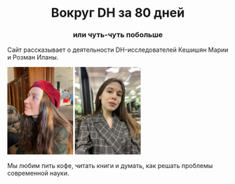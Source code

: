 <h1 align="center"> Вокруг DH за 80 дней</a></h1>
<h3 align="center"> или чуть-чуть побольше</h3>

Сайт рассказывает о деятельности DH-исследователей Кешишян Марии и Розман Иланы. 

<img src="static/images/mary.jpeg" height="200"/> <img src="static/images/lana.jpg" height="200"/> 

Мы любим пить кофе, читать книги и думать, как решать проблемы современной науки.

